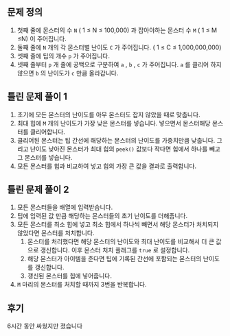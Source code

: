 ## 문제 정의

1. 첫째 줄에 몬스터의 수 `N` ( 1 ≤ N ≤ 100,000) 과 잡아야하는 몬스터 수 `M` ( 1 ≤ M ≤N) 이 주어집니다.
2. 둘째 줄에 `N` 개의 각 몬스터별 난이도 `C` 가 주어집니다. ( 1 ≤ C ≤ 1,000,000,000)
3. 셋째 줄에 팁의 개수 `p` 가 주어집니다. 
4. 넷째 줄부터 `p` 개 줄에 공백으로 구분하여 `a` , `b` , `c` 가 주어집니다. `a` 를 클리어 하지 않으면 `b` 의 난이도가 `c` 만큼 올라갑니다.

## 틀린 문제 풀이 1

1. 초기에 모든 몬스터의 난이도를 아무 몬스터도 잡지 않았을 때로 맞춥니다.
2. 최대 힙에 `M` 개의 난이도가 가장 낮은 몬스터를 넣습니다. 넣으면서 몬스터해당 몬스터를 클리어합니다.
3. 클리어된 몬스터는 팁 간선에 해당하는 몬스터의 난이도를 가중치만큼 낮춥니다. 그리고 난이도 낮아진 몬스터가 최대 힙의 `peek()` 값보다 작다면 힙에서 하나를 빼고 그 몬스터를 넣습니다.
4. 모든 몬스터를 힙과 비교하여 넣고 힙의 가장 큰 값을 결과로 출력합니다.

## 틀린 문제 풀이 2

1. 모든 몬스터들을 배열에 입력받습니다.
2. 팁에 입력된 값 만큼 해당하는 몬스터들의 초기 난이도를 더해줍니다.
3. 모든 몬스터를 최소 힙에 넣고 최소 힙에서 하나씩 빼면서 해당 몬스터가 처치되지 않았다면 몬스터를 처치합니다.
    1. 몬스터를 처리했다면 해당 몬스터의 난이도와 최대 난이도를 비교해서 더 큰 값으로 갱신합니다. 이후 몬스터 처치 플래그를 `true` 로 설정합니다.
    2. 해당 몬스터가 아이템을 준다면 팁에 기록된 간선에 포함되는 몬스터의 난이도를 갱신합니다.
    3. 갱신된 몬스터를 힙에 넣어줍니다.
4. `M` 마리의 몬스터를 처치할 때까지 3번을 반복합니다.

## 후기

6시간 동안 싸웠지만 졌습니다